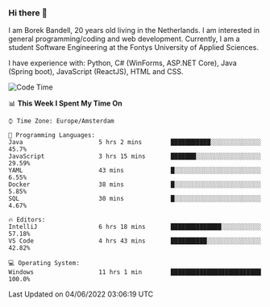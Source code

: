 ### Hi there 👋

I am Borek Bandell, 20 years old living in the Netherlands. I am interested in general programming/coding and web development. Currently, I am a student Software Engineering at the Fontys University of Applied Sciences.

I have experience with: Python, C# (WinForms, ASP.NET Core), Java (Spring boot), JavaScript (ReactJS), HTML and CSS.

<!--START_SECTION:waka-->
![Code Time](http://img.shields.io/badge/Code%20Time-169%20hrs%209%20mins-blue)

📊 **This Week I Spent My Time On** 

```text
⌚︎ Time Zone: Europe/Amsterdam

💬 Programming Languages: 
Java                     5 hrs 2 mins        ███████████░░░░░░░░░░░░░░   45.7% 
JavaScript               3 hrs 15 mins       ███████░░░░░░░░░░░░░░░░░░   29.59% 
YAML                     43 mins             █░░░░░░░░░░░░░░░░░░░░░░░░   6.55% 
Docker                   38 mins             █░░░░░░░░░░░░░░░░░░░░░░░░   5.85% 
SQL                      30 mins             █░░░░░░░░░░░░░░░░░░░░░░░░   4.67%

🔥 Editors: 
IntelliJ                 6 hrs 18 mins       ██████████████░░░░░░░░░░░   57.18% 
VS Code                  4 hrs 43 mins       ██████████░░░░░░░░░░░░░░░   42.82%

💻 Operating System: 
Windows                  11 hrs 1 min        █████████████████████████   100.0%

```


 Last Updated on 04/06/2022 03:06:19 UTC
<!--END_SECTION:waka-->

<!--**tcBorek2002/tcBorek2002** is a ✨ _special_ ✨ repository because its `README.md` (this file) appears on your GitHub profile.

Here are some ideas to get you started:

- 🔭 I’m currently working on ...
- 🌱 I’m currently learning ...
- 👯 I’m looking to collaborate on ...
- 🤔 I’m looking for help with ...
- 💬 Ask me about ...
- 📫 How to reach me: ...
- 😄 Pronouns: ...
- ⚡ Fun fact: ...
-->
